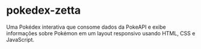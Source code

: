 # pokedex-zetta
Uma Pokédex interativa que consome dados da PokeAPI  e exibe informações sobre Pokémon em um layout responsivo usando HTML, CSS e JavaScript.
